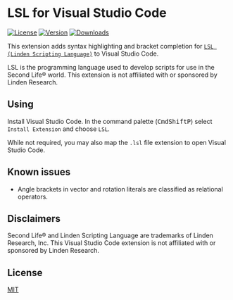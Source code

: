 # LSL for Visual Studio Code

[![License](https://img.shields.io/github/license/ebickle/lsl-vscode.svg?style=flat-square)](https://github.com/ebickle/lsl-vscode/blob/master/LICENSE)
[![Version](https://img.shields.io/vscode-marketplace/v/ebickle.lsl.svg?style=flat-square)](https://marketplace.visualstudio.com/items?itemName=ebickle.lsl)
[![Downloads](https://img.shields.io/vscode-marketplace/d/ebickle.lsl.svg?style=flat-square)](https://marketplace.visualstudio.com/items?itemName=ebickle.lsl)

This extension adds syntax highlighting and bracket completion for [`LSL (Linden Scripting Language)`](https://wiki.secondlife.com/wiki/LSL_Portal) to Visual Studio Code. 

LSL is the programming language used to develop scripts for use in the Second Life® world. This extension is not affiliated with or sponsored by Linden Research.

## Using
Install Visual Studio Code. In the command palette (<kbd>Cmd</kbd><kbd>Shift</kbd><kbd>P</kbd>) select `Install Extension` and choose `LSL`.

While not required, you may also map the `.lsl` file extension to open Visual Studio Code. 

## Known issues
- Angle brackets in vector and rotation literals are classified as relational operators.

## Disclaimers
Second Life® and Linden Scripting Language are trademarks of Linden Research, Inc. This Visual Studio Code extension is not affiliated with or sponsored by Linden Research.

## License
[MIT](LICENSE)
